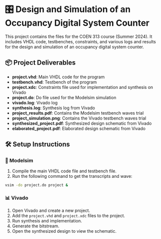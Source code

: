 # 🎛️ Design and Simulation of an Occupancy Digital System Counter

This project contains the files for the COEN 313 course (Summer 2024). It includes VHDL code, testbenches, constraints, and various logs and results for the design and simulation of an occupancy digital system counter.

## 📦 Project Deliverables
- **project.vhd**: Main VHDL code for the program
- **testbench.vhd**: Testbench of the program
- **project.xdc**: Constraints file used for implementation and synthesis on Vivado
- **project.do**: Do file used for the Modelsim simulation
- **vivado.log**: Vivado log
- **synthesis.log**: Synthesis log from Vivado
- **project_results.pdf**: Contains the Modelsim testbench waves trial
- **project_simulation.png**: Contains the Vivado testbench waves trial
- **synthesized_project.pdf**: Synthesized design schematic from Vivado
- **elaborated_project.pdf**: Elaborated design schematic from Vivado

## 🛠️ Setup Instructions
### 📄 Modelsim
1. Compile the main VHDL code file and testbench file.
2. Run the following command to get the transcripts and wave:
```sh
vsim -do project.do project &
```
### 📊 Vivado
1. Open Vivado and create a new project.
2. Add the `project.vhd` and `project.xdc` files to the project.
3. Run synthesis and implementation.
4. Generate the bitstream.
5. Open the synthesized design to view the schematic.

